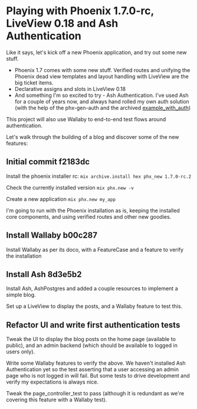 # Playing with Phoenix 1.7.0-rc, LiveView 0.18 and Ash Authentication

Like it says, let's kick off a new Phoenix application, and try out some new stuff.

* Phoenix 1.7 comes with some new stuff. Verified routes and unifying the Phoenix dead view templates and layout handling with LiveView are the big ticket items.
* Declarative assigns and slots in LiveView 0.18
* And something I'm so excited to try - Ash Authentication. I've used Ash for a couple of years now, and always hand rolled my own auth solution (with the help of the phx-gen-auth and the archived [example_with_auth](https://github.com/ash-project/example_with_auth))

This project will also use Wallaby to end-to-end test flows around authentication.

Let's walk through the building of a blog and discover some of the new features:

## Initial commit f2183dc

Install the phoenix installer rc: `mix archive.install hex phx_new 1.7.0-rc.2`

Check the currently installed version `mix phx.new -v`

Create a new application `mix phx.new my_app`

I'm going to run with the Phoenix installation as is, keeping the installed core components, and using verified routes and other new goodies.

## Install Wallaby b00c287

Install Wallaby as per its doco, with a FeatureCase and a feature to verify the installation

## Install Ash 8d3e5b2

Install Ash, AshPostgres and added a couple resources to implement a simple blog.

Set up a LiveView to display the posts, and a Wallaby feature to test this.

## Refactor UI and write first authentication tests

Tweak the UI to display the blog posts on the home page (available to public), and an admin backend (which should be available to logged in users only).

Write some Wallaby features to verify the above. We haven't installed Ash Authentication yet so the test asserting that a user accessing an admin page who is not logged in will fail. But some tests to drive development and verify my expectations is always nice.

Tweak the page_controller_test to pass (although it is redundant as we're covering this feature with a Wallaby test).
